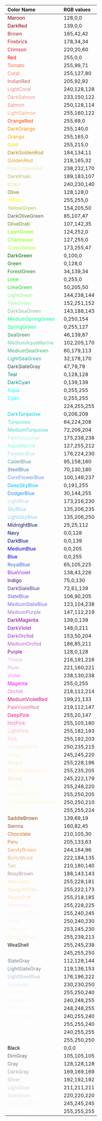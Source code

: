 | Color Name                                                     | RGB values  |
|:-------------------------------------------------------------- |:----------- |
| <span style="color:Maroon"/>Maroon                             | 128,0,0     |
| <span style="color:DarkRed"/>DarkRed                           | 139,0,0     |
| <span style="color:Brown"/>Brown                               | 165,42,42   |
| <span style="color:Firebrick"/>Firebrick                       | 178,34,34   |
| <span style="color:Crimson"/>Crimson                           | 220,20,60   |
| <span style="color:Red"/>Red                                   | 255,0,0     |
| <span style="color:Tomato"/>Tomato                             | 255,99,71   |
| <span style="color:Coral"/>Coral                               | 255,127,80  |
| <span style="color:IndianRed"/>IndianRed                       | 205,92,92   |
| <span style="color:LightCoral"/>LightCoral                     | 240,128,128 |
| <span style="color:DarkSalmon"/>DarkSalmon                     | 233,150,122 |
| <span style="color:Salmon"/>Salmon                             | 250,128,114 |
| <span style="color:LightSalmon"/>LightSalmon                   | 255,160,122 |
| <span style="color:OrangeRed"/>OrangeRed                       | 255,69,0    |
| <span style="color:DarkOrange"/>DarkOrange                     | 255,140,0   |
| <span style="color:Orange"/>Orange                             | 255,165,0   |
| <span style="color:Gold"/>Gold                                 | 255,215,0   |
| <span style="color:DarkGoldenRod"/>DarkGoldenRod               | 184,134,11  |
| <span style="color:GoldenRod"/>GoldenRod                       | 218,165,32  |
| <span style="color:PaleGoldenRod"/>PaleGoldenRod               | 238,232,170 |
| <span style="color:DarkKhaki"/>DarkKhaki                       | 189,183,107 |
| <span style="color:Khaki"/>Khaki                               | 240,230,140 |
| <span style="color:Olive"/>Olive                               | 128,128,0   |
| <span style="color:Yellow"/>Yellow                             | 255,255,0   |
| <span style="color:YellowGreen"/>YellowGreen                   | 154,205,50  |
| <span style="color:DarkOliveGreen"/>DarkOliveGreen             | 85,107,47   |
| <span style="color:OliveDrab"/>OliveDrab                       | 107,142,35  |
| <span style="color:LawnGreen"/>LawnGreen                       | 124,252,0   |
| <span style="color:Chartreuse"/>Chartreuse                     | 127,255,0   |
| <span style="color:GreenYellow"/>GreenYellow                   | 173,255,47  |
| <span style="color:DarkGreen"/>DarkGreen                       | 0,100,0     |
| <span style="color:Green"/>Green                               | 0,128,0     |
| <span style="color:ForestGreen"/>ForestGreen                   | 34,139,34   |
| <span style="color:Lime"/>Lime                                 | 0,255,0     |
| <span style="color:LimeGreen"/>LimeGreen                       | 50,205,50   |
| <span style="color:LightGreen"/>LightGreen                     | 144,238,144 |
| <span style="color:PaleGreen"/>PaleGreen                       | 152,251,152 |
| <span style="color:DarkSeaGreen"/>DarkSeaGreen                 | 143,188,143 |
| <span style="color:MediumSpringGreen"/>MediumSpringGreen       | 0,250,154   |
| <span style="color:SpringGreen"/>SpringGreen                   | 0,255,127   |
| <span style="color:SeaGreen"/>SeaGreen                         | 46,139,87   |
| <span style="color:MediumAquaMarine"/>MediumAquaMarine         | 102,205,170 |
| <span style="color:MediumSeaGreen"/>MediumSeaGreen             | 60,179,113  |
| <span style="color:LightSeaGreen"/>LightSeaGreen               | 32,178,170  |
| <span style="color:DarkSlateGray"/>DarkSlateGray               | 47,79,79    |
| <span style="color:Teal"/>Teal                                 | 0,128,128   |
| <span style="color:DarkCyan"/>DarkCyan                         | 0,139,139   |
| <span style="color:Aqua"/>Aqua                                 | 0,255,255   |
| <span style="color:Cyan"/>Cyan                                 | 0,255,255   |
| <span style="color:LightCyan"/>LightCyan                       | 224,255,255 |
| <span style="color:DarkTurquoise"/>DarkTurquoise               | 0,206,209   |
| <span style="color:Turquoise"/>Turquoise                       | 64,224,208  |
| <span style="color:MediumTurquoise"/>MediumTurquoise           | 72,209,204  |
| <span style="color:PaleTurquoise"/>PaleTurquoise               | 175,238,238 |
| <span style="color:AquaMarine"/>AquaMarine                     | 127,255,212 |
| <span style="color:PowderBlue"/>PowderBlue                     | 176,224,230 |
| <span style="color:CadetBlue"/>CadetBlue                       | 95,158,160  |
| <span style="color:SteelBlue"/>SteelBlue                       | 70,130,180  |
| <span style="color:CornFlowerBlue"/>CornFlowerBlue             | 100,149,237 |
| <span style="color:DeepSkyBlue"/>DeepSkyBlue                   | 0,191,255   |
| <span style="color:DodgerBlue"/>DodgerBlue                     | 30,144,255  |
| <span style="color:LightBlue"/>LightBlue                       | 173,216,230 |
| <span style="color:SkyBlue"/>SkyBlue                           | 135,206,235 |
| <span style="color:LightSkyBlue"/>LightSkyBlue                 | 135,206,250 |
| <span style="color:MidnightBlue"/>MidnightBlue                 | 25,25,112   |
| <span style="color:Navy"/>Navy                                 | 0,0,128     |
| <span style="color:DarkBlue"/>DarkBlue                         | 0,0,139     |
| <span style="color:MediumBlue"/>MediumBlue                     | 0,0,205     |
| <span style="color:Blue"/>Blue                                 | 0,0,255     |
| <span style="color:RoyalBlue"/>RoyalBlue                       | 65,105,225  |
| <span style="color:BlueViolet"/>BlueViolet                     | 138,43,226  |
| <span style="color:Indigo"/>Indigo                             | 75,0,130    |
| <span style="color:DarkSlateBlue"/>DarkSlateBlue               | 72,61,139   |
| <span style="color:SlateBlue"/>SlateBlue                       | 106,90,205  |
| <span style="color:MediumSlateBlue"/>MediumSlateBlue           | 123,104,238 |
| <span style="color:MediumPurple"/>MediumPurple                 | 147,112,219 |
| <span style="color:DarkMagenta"/>DarkMagenta                   | 139,0,139   |
| <span style="color:DarkViolet"/>DarkViolet                     | 148,0,211   |
| <span style="color:DarkOrchid"/>DarkOrchid                     | 153,50,204  |
| <span style="color:MediumOrchid"/>MediumOrchid                 | 186,85,211  |
| <span style="color:Purple"/>Purple                             | 128,0,128   |
| <span style="color:Thistle"/>Thistle                           | 216,191,216 |
| <span style="color:Plum"/>Plum                                 | 221,160,221 |
| <span style="color:Violet"/>Violet                             | 238,130,238 |
| <span style="color:Magenta"/>Magenta                           | 255,0,255   |
| <span style="color:Orchid"/>Orchid                             | 218,112,214 |
| <span style="color:MediumVioletRed"/>MediumVioletRed           | 199,21,133  |
| <span style="color:PaleVioletRed"/>PaleVioletRed               | 219,112,147 |
| <span style="color:DeepPink"/>DeepPink                         | 255,20,147  |
| <span style="color:HotPink"/>HotPink                           | 255,105,180 |
| <span style="color:LightPink"/>LightPink                       | 255,182,193 |
| <span style="color:Pink"/>Pink                                 | 255,192,203 |
| <span style="color:AntiqueWhite"/>AntiqueWhite                 | 250,235,215 |
| <span style="color:Beige"/>Beige                               | 245,245,220 |
| <span style="color:Bisque"/>Bisque                             | 255,228,196 |
| <span style="color:BlanchedAlmond"/>BlanchedAlmond             | 255,235,205 |
| <span style="color:Wheat"/>Wheat                               | 245,222,179 |
| <span style="color:CornSilk"/>CornSilk                         | 255,248,220 |
| <span style="color:LemonChiffon"/>LemonChiffon                 | 255,250,205 |
| <span style="color:LightGoldenRodYellow"/>LightGoldenRodYellow | 250,250,210 |
| <span style="color:LightYellow"/>LightYellow                   | 255,255,224 |
| <span style="color:SaddleBrown"/>SaddleBrown                   | 139,69,19   |
| <span style="color:Sienna"/>Sienna                             | 160,82,45   |
| <span style="color:Chocolate"/>Chocolate                       | 210,105,30  |
| <span style="color:Peru"/>Peru                                 | 205,133,63  |
| <span style="color:SandyBrown"/>SandyBrown                     | 244,164,96  |
| <span style="color:BurlyWood"/>BurlyWood                       | 222,184,135 |
| <span style="color:Tan"/>Tan                                   | 210,180,140 |
| <span style="color:RosyBrown"/>RosyBrown                       | 188,143,143 |
| <span style="color:Moccasin"/>Moccasin                         | 255,228,181 |
| <span style="color:NavajoWhite"/>NavajoWhite                   | 255,222,173 |
| <span style="color:PeachPuff"/>PeachPuff                       | 255,218,185 |
| <span style="color:MistyRose"/>MistyRose                       | 255,228,225 |
| <span style="color:LavenderBlush"/>LavenderBlush               | 255,240,245 |
| <span style="color:Linen"/>Linen                               | 250,240,230 |
| <span style="color:OldLace"/>OldLace                           | 253,245,230 |
| <span style="color:PapayaWhip"/>PapayaWhip                     | 255,239,213 |
| <span style="color:WeaShell"/>WeaShell                         | 255,245,238 |
| <span style="color:MintCream"/>MintCream                       | 245,255,250 |
| <span style="color:SlateGray"/>SlateGray                       | 112,128,144 |
| <span style="color:LightSlateGray"/>LightSlateGray             | 119,136,153 |
| <span style="color:LightSteelBlue"/>LightSteelBlue             | 176,196,222 |
| <span style="color:Lavender"/>Lavender                         | 230,230,250 |
| <span style="color:FloralWhite"/>FloralWhite                   | 255,250,240 |
| <span style="color:AliceBlue"/>AliceBlue                       | 240,248,255 |
| <span style="color:GhostWhite"/>GhostWhite                     | 248,248,255 |
| <span style="color:Honeydew"/>Honeydew                         | 240,255,240 |
| <span style="color:Ivory"/>Ivory                               | 255,255,240 |
| <span style="color:Azure"/>Azure                               | 240,255,255 |
| <span style="color:Snow"/>Snow                                 | 255,250,250 |
| <span style="color:Black"/>Black                               | 0,0,0       |
| <span style="color:DimGray"/>DimGray                           | 105,105,105 |
| <span style="color:Gray"/>Gray                                 | 128,128,128 |
| <span style="color:DarkGray"/>DarkGray                         | 169,169,169 |
| <span style="color:Silver"/>Silver                             | 192,192,192 |
| <span style="color:LightGray"/>LightGray                       | 211,211,211 |
| <span style="color:Gainsboro"/>Gainsboro                       | 220,220,220 |
| <span style="color:WhiteSmoke"/>WhiteSmoke                     | 245,245,245 |
| <span style="color:White"/>White                               | 255,255,255 |